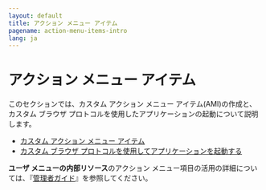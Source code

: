 ```yaml
---
layout: default
title: アクション メニュー アイテム
pagename: action-menu-items-intro
lang: ja
---
```


# アクション メニュー アイテム

このセクションでは、カスタム アクション メニュー アイテム(AMI)の作成と、カスタム ブラウザ プロトコルを使用したアプリケーションの起動について説明します。

- [カスタム アクション メニュー アイテム](https://developer.shotgridsoftware.com/ja/67695b40/)
- [カスタム ブラウザ プロトコルを使用してアプリケーションを起動する](https://developer.shotgridsoftware.com/ja/af0c94ce/)

**ユーザ メニューの内部リソース**のアクション メニュー項目の活用の詳細については、『[管理者ガイド](https://help.autodesk.com/view/SGSUB/JPN/?guid=SG_Administrator_ar_display_options_ar_user_menu_customization_html)』を参照してください。